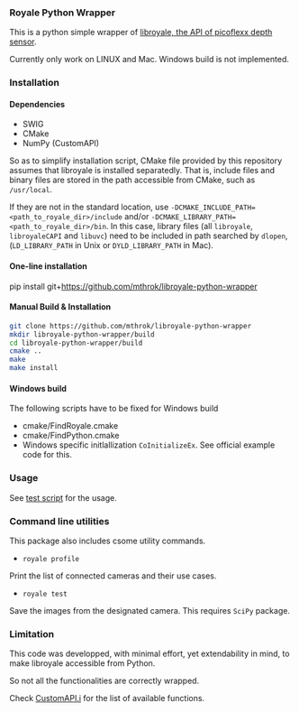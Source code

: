 ### Royale Python Wrapper

This is a python simple wrapper of [libroyale, the API of picoflexx depth sensor](http://pmdtec.com/picoflexx/software/).

Currently only work on LINUX and Mac. Windows build is not implemented.


### Installation

#### Dependencies

- SWIG
- CMake
- NumPy (CustomAPI)

So as to simplify installation script, CMake file provided by this repository assumes that libroyale is installed separatedly.
That is, include files and binary files are stored in the path accessible from CMake, such as `/usr/local`.

If they are not in the standard location, use `-DCMAKE_INCLUDE_PATH=<path_to_royale_dir>/include` and/or `-DCMAKE_LIBRARY_PATH=<path_to_royale_dir>/bin`. In this case, library files (all `libroyale`, `libroyaleCAPI` and `libuvc`) need to be included in path searched by `dlopen`, (`LD_LIBRARY_PATH` in Unix or `DYLD_LIBRARY_PATH` in Mac).


#### One-line installation

pip install git+https://github.com/mthrok/libroyale-python-wrapper


#### Manual Build & Installation
```bash
git clone https://github.com/mthrok/libroyale-python-wrapper
mkdir libroyale-python-wrapper/build
cd libroyale-python-wrapper/build
cmake ..
make
make install
```


#### Windows build

The following scripts have to be fixed for Windows build

- cmake/FindRoyale.cmake
- cmake/FindPython.cmake
- Windows specific initlallization `CoInitializeEx`. See official example code for this.


### Usage

See [test script](royale_wrapper/test.py) for the usage.


### Command line utilities

This package also includes csome utility commands.

- `royale profile`

Print the list of connected cameras and their use cases.

- `royale test`

Save the images from the designated camera. This requires `SciPy` package.


### Limitation

This code was developped, with minimal effort, yet extendability in mind, to make libroyale accessible from Python.

So not all the functionalities are correctly wrapped.

Check [CustomAPI.i](src/CustomAPI.i) for the list of available functions.
